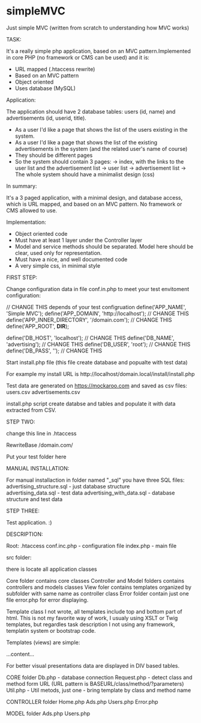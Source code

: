 # simpleMVC
Just simple MVC (written from scratch to understanding how MVC works)

TASK:

It's a really simple php application, based on an MVC pattern.Implemented in core PHP (no framework or CMS can be
used) and it is:

- URL mapped (.htaccess rewrite)
- Based on an MVC pattern
- Object oriented
- Uses database (MySQL)

Application:

The application should have 2 database tables: users (id, name) and
advertisements (id, userid, title).
* As a user I'd like a page that shows the list of the users existing in
the system.
* As a user I'd like a page that shows the list of the existing
advertisements in the system (and the related user's name of course)
* They should be different pages
* So the system should contain 3 pages:
-> index, with the links to the user list and the advertisement list
-> user list
-> advertisement list
-> The whole system should have a minimalist design (css)

In summary:

It's a 3 paged application, with a minimal design, and database access,
which is URL mapped, and based on an MVC pattern. No framework or CMS
allowed to use.

Implementation:
- Object oriented code
- Must have at least 1 layer under the Controller layer
- Model and service methods should be separated. Model here should be
clear, used only for representation.
- Must have a nice, and well documented code
- A very simple css, in minimal style



FIRST STEP:

Change configuration data in file conf.in.php to meet your test envitoment configuration:


// CHANGE THIS depends of your test configruation
define('APP_NAME', 'Simple MVC');
define('APP_DOMAIN', 'http://localhost');   // CHANGE THIS
define('APP_INNER_DIRECTORY', '/domain.com'); // CHANGE THIS 
define('APP_ROOT', __DIR__);

define('DB_HOST', 'localhost');             // CHANGE THIS
define('DB_NAME', 'advertising');           // CHANGE THIS
define('DB_USER', 'root');                  // CHANGE THIS
define('DB_PASS', '');                      // CHANGE THIS


Start install.php file (this file create database and popualte with test data)

For example my install URL is 
http://localhost/domain.local/install/install.php   

Test data are generated on https://mockaroo.com and saved as csv files:
users.csv 
advertisements.csv

install.php script create databse and tables and populate it with data extracted from CSV.

STEP TWO:

change this line in .htaccess

RewriteBase /domain.com/    

Put your test folder here


MANUAL INSTALLATION:

For manual installaction in folder named  "_sql" you have three SQL files:
advertising_structure.sql - just database structure  
advertising_data.sql - test data
advertising_with_data.sql - database structure and test data

STEP THREE:

Test application. :)

DESCRIPTION:

Root:
.htaccess
conf.inc.php - configuration file
index.php - main file


src folder:

there is locate all application classes

Core folder contains core classes
Controller and Model folders contains controllers and models classes
View foler contains templates organized by subfolder with same name as controller class
Error folder contain just one file error.php for error displaying.

Template class I not wrote, all templates include top and bottom part of html. This is not my favorite way of work, I usualy using XSLT or Twig templates, but regardles task description I not using any framework, templatin system or bootstrap code.

Templates (views) are simple:

<?php include(APP_ROOT.'/src/View/top.php'); ?>

...content...

<?php include(APP_ROOT.'/src/View/bottom.php'); ?>

For better visual presentations data are displayed in DIV based tables.

CORE folder
Db.php - database connection
Request.php - detect class and method form URL (URL pattern is BASEURL/class/method/?parameters)
Util.php - Util metods, just one - bring template by class and method name

CONTROLLER folder
Home.php
Ads.php
Users.php 
Error.php 

MODEL folder
Ads.php
Users.php 




